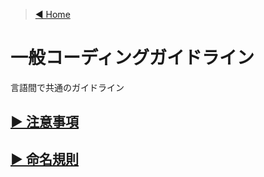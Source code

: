 > [◀︎ Home](../../README.md)

# 一般コーディングガイドライン

言語間で共通のガイドライン

## [▶︎ 注意事項](./注意事項.md)

## [▶︎ 命名規則](./命名規則.md)
